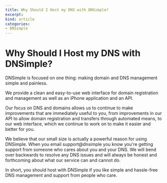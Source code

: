 ```yaml
---
title: Why Should I Host my DNS with DNSimple?
excerpt: 
kind: article
categories:
- DNSimple
---
```


# Why Should I Host my DNS with DNSimple?

DNSimple is focused on one thing: making domain and DNS management simple and painless. 

We provide a clean and easy-to-use web interface for domain registration and management as well as an iPhone application and an API.

Our focus on DNS and domains allows us to continue to make improvements that are immediately useful to you, from improvements in our API to allow domain registration and transfers through automated means, to our web interface, which we continue to work on to make it easier and better for you.

We believe that our small size is actually a powerful reason for using DNSimple. When you email support@dnsimple you know you're getting support from someone who cares about you and your DNS. We will bend over backwards to resolve any DNS issues and will always be honest and forthcoming about what our service can and cannot do.

In short, you should host with DNSimple if you like simple and hassle-free DNS management and support from people who care.

